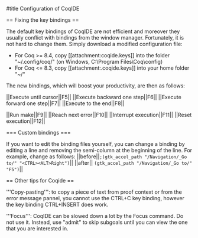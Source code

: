 #title Configuration of CoqIDE 

== Fixing the key bindings ==

The default key bindings of CoqIDE are not efficient and moreover they usually conflict with bindings from the window manager. Fortunately, it is not hard to change them. Simply download a modified configuration file:
 * For Coq >= 8.4, copy [[attachment:coqide.keys]] into the folder "~/.config/coq/" (on Windows, C:\Program Files\Coq\config\)
 * For Coq <= 8.3, copy [[attachment:.coqide.keys]] into your home folder "~/"

The new bindings, which will boost your productivity, are then as follows:

||Execute until cursor||F5||
||Execute backward one step||F6||
||Execute forward one step||F7||
||Execute to the end||F8||

||Run make||F9||
||Reach next error||F10||
||Interrupt execution||F11||
||Reset execution||F12||

=== Custom bindings ===

If you want to edit the binding files yourself, you can change a binding by editing a line and removing the semi-column at the beginning of the line. For example, change as follows:
||before||`;(gtk_accel_path "/Navigation/_Go to/" "<CTRL><ALT>Right")`||
||after|| `(gtk_accel_path "/Navigation/_Go to/" "F5")`||


== Other tips for Coqide ==

'''Copy-pasting''': to copy a piece of text from proof context or from the error message pannel, you cannot use the CTRL+C key binding, however the key binding CTRL+INSERT does work.

'''Focus''': CoqIDE can be slowed down a lot by the Focus command. Do not use it. Instead, use "admit" to skip subgoals until you can view the one that you are interested in.
